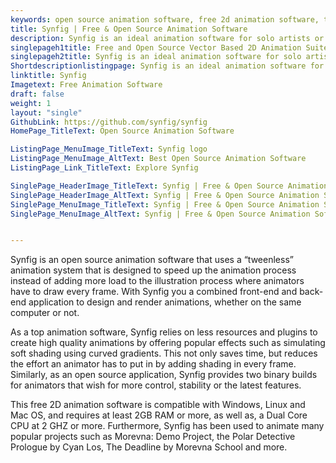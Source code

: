 ```yaml
---
keywords: open source animation software, free 2d animation software, top animation software, best animation software
title: Synfig | Free & Open Source Animation Software
description: Synfig is an ideal animation software for solo artists or small animation teams that require a 2D vector-based animation suite that is free and open source.
singlepageh1title: Free and Open Source Vector Based 2D Animation Suite
singlepageh2title: Synfig is an ideal animation software for solo artists or small animation teams that require a 2D vector-based animation suite that is free and open source.
Shortdescriptionlistingpage: Synfig is an ideal animation software for solo artists or small animation teams that require a 2D vector-based animation suite that is free and open source.
linktitle: Synfig
Imagetext: Free Animation Software
draft: false
weight: 1
layout: "single"
GithubLink: https://github.com/synfig/synfig
HomePage_TitleText: Open Source Animation Software

ListingPage_MenuImage_TitleText: Synfig logo
ListingPage_MenuImage_AltText: Best Open Source Animation Software
ListingPage_Link_TitleText: Explore Synfig

SinglePage_HeaderImage_TitleText: Synfig | Free & Open Source Animation Software
SinglePage_HeaderImage_AltText: Synfig | Free & Open Source Animation Software
SinglePage_MenuImage_TitleText: Synfig | Free & Open Source Animation Software
SinglePage_MenuImage_AltText: Synfig | Free & Open Source Animation Software


---
```


Synfig is an open source animation software that uses a “tweenless” animation system that is designed to speed up the animation process instead of adding more load to the illustration process where animators have to draw every frame. With Synfig you a combined front-end and back-end application to design and render animations, whether on the same computer or not.

As a top animation software, Synfig relies on less resources and plugins to create high quality animations by offering popular effects such as simulating soft shading using curved gradients. This not only saves time, but reduces the effort an animator has to put in by adding shading in every frame. Similarly, as an open source application, Synfig provides two binary builds for animators that wish for more control, stability or the latest features.

This free 2D animation software is compatible with Windows, Linux and Mac OS, and requires at least 2GB RAM or more, as well as, a Dual Core CPU at 2 GHZ or more. Furthermore, Synfig has been used to animate many popular projects such as Morevna: Demo Project, the Polar Detective Prologue by Cyan Los, The Deadline by Morevna School and more.